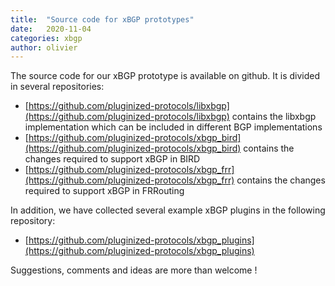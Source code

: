 ```yaml
---
title:  "Source code for xBGP prototypes"
date:   2020-11-04
categories: xbgp
author: olivier
---
```


The source code for our xBGP prototype is available on github. It is divided in several repositories:

 - [https://github.com/pluginized-protocols/libxbgp](https://github.com/pluginized-protocols/libxbgp) contains the libxbgp implementation which can be included in different BGP implementations
 - [https://github.com/pluginized-protocols/xbgp_bird](https://github.com/pluginized-protocols/xbgp_bird) contains the changes required to support xBGP in BIRD
 - [https://github.com/pluginized-protocols/xbgp_frr](https://github.com/pluginized-protocols/xbgp_frr) contains the changes required to support xBGP in FRRouting

In addition, we have collected several example xBGP plugins in the following repository:

 - [https://github.com/pluginized-protocols/xbgp_plugins](https://github.com/pluginized-protocols/xbgp_plugins)

Suggestions, comments and ideas are more than welcome !